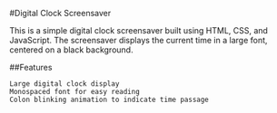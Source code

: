 
#Digital Clock Screensaver

This is a simple digital clock screensaver built using HTML, CSS, and JavaScript. The screensaver displays the current time in a large font, centered on a black background.

##Features

    Large digital clock display
    Monospaced font for easy reading
    Colon blinking animation to indicate time passage
